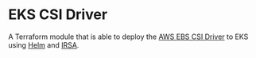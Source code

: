 # EKS CSI Driver

A Terraform module that is able to deploy the [AWS EBS CSI Driver](https://github.com/kubernetes-sigs/aws-ebs-csi-driver) to EKS using [Helm](https://helm.sh/) and [IRSA](https://docs.aws.amazon.com/eks/latest/userguide/iam-roles-for-service-accounts.html).